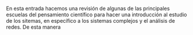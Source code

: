 En esta entrada hacemos una revisión de algunas de las principales escuelas del pensamiento científico para hacer una introducción al estudio de los sitemas, en específico a los sistemas complejos y el análisis de redes. De esta manera 
